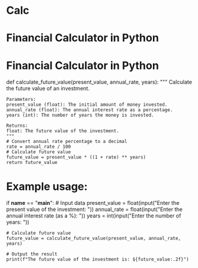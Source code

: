 # Calc
# Financial Calculator in Python

 # Financial Calculator in Python

def calculate_future_value(present_value, annual_rate, years):
    """
    Calculate the future value of an investment.
    
    Parameters:
    present_value (float): The initial amount of money invested.
    annual_rate (float): The annual interest rate as a percentage.
    years (int): The number of years the money is invested.
    
    Returns:
    float: The future value of the investment.
    """
    # Convert annual rate percentage to a decimal
    rate = annual_rate / 100
    # Calculate future value
    future_value = present_value * ((1 + rate) ** years)
    return future_value

# Example usage:
if __name__ == "__main__":
    # Input data
    present_value = float(input("Enter the present value of the investment: "))
    annual_rate = float(input("Enter the annual interest rate (as a %): "))
    years = int(input("Enter the number of years: "))
    
    # Calculate future value
    future_value = calculate_future_value(present_value, annual_rate, years)
    
    # Output the result
    print(f"The future value of the investment is: ${future_value:.2f}")
